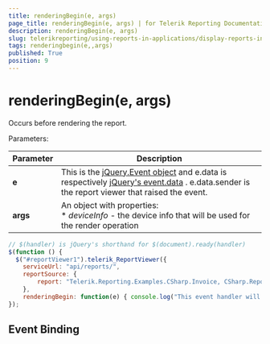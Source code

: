 ```yaml
---
title: renderingBegin(e, args)
page_title: renderingBegin(e, args) | for Telerik Reporting Documentation
description: renderingBegin(e, args)
slug: telerikreporting/using-reports-in-applications/display-reports-in-applications/web-application/html5-report-viewer/api-reference/reportviewer/events/renderingbegin(e,-args)
tags: renderingbegin(e,,args)
published: True
position: 9
---
```


# renderingBegin(e, args)



Occurs before rendering the report.

Parameters:

| Parameter | Description |
| ------ | ------ |
| __e__ |This is the  [jQuery.Event object](https://api.jquery.com/category/events/event-object/) and e.data is respectively  [jQuery's event.data](https://api.jquery.com/event.data/) . e.data.sender is the report viewer that raised the event.|
| __args__ |An object with properties:<br/>*  *deviceInfo* - the device info that will be used for the render operation|

    
````js
// $(handler) is jQuery's shorthand for $(document).ready(handler)
$(function () {
  $("#reportViewer1").telerik_ReportViewer({
    serviceUrl: "api/reports/",
    reportSource: {
        report: "Telerik.Reporting.Examples.CSharp.Invoice, CSharp.ReportLibrary"
    },
    renderingBegin: function(e) { console.log("This event handler will be called before rendering the report."); }
});
````

## Event Binding

